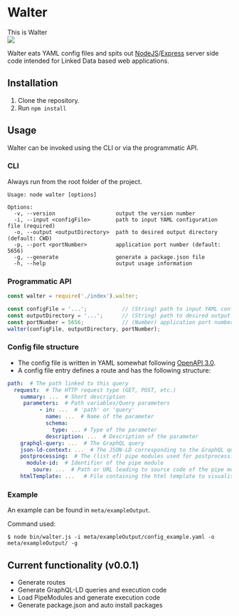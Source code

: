 # Walter
This is Walter  
![](https://mattermost.ilabt.imec.be/files/gcsbmwrq4p86zmoismi6iz3brh/public?h=pTxrBbD5nCLDZtZIaXOv8dUGwLzqRu8gtLRZNLyD8U8)

Walter eats YAML config files and spits out [NodeJS](https://nodejs.org/en/)/[Express](https://expressjs.com/) server side code intended for Linked Data based web applications.

## Installation
1. Clone the repository.
2. Run `npm install` 

## Usage
Walter can be invoked using the CLI or via the programmatic API.

### CLI
Always run from the root folder of the project.

```
Usage: node walter [options]

Options:
  -v, --version                   output the version number
  -i, --input <configFile>        path to input YAML configuration file (required)
  -o, --output <outputDirectory>  path to desired output directory (default: CWD)
  -p, --port <portNumber>         application port number (default: 5656)
  -g, --generate                  generate a package.json file
  -h, --help                      output usage information
```

### Programmatic API

```js
const walter = require('./index').walter;

const configFile = '...';           // (String) path to input YAML configuration file
const outputDirectory = '...';      // (String) path to desired output directory (default: CWD)
const portNumber = 5656;            // (Number) application port number (default: 5656)
walter(configFile, outputDirectory, portNumber);
```

### Config file structure
* The config file is written in YAML somewhat following [OpenAPI 3.0](https://swagger.io/docs/specification/basic-structure/).
* A config file entry defines a route and has the following structure:

```yaml
path:  # The path linked to this query
  request:  # The HTTP request type (GET, POST, etc.)
    summary: ...  # Short description
     parameters:  # Path variables/Query parameters
          - in: ...  # 'path' or 'query'
            name: ...  # Name of the parameter
            schema:
              type: ... # Type of the parameter
            description: ...  # Description of the parameter
    graphql-query: ...  # The GraphQL query
    json-ld-context: ...  # The JSON-LD corresponding to the GraphQL query
    postprocessing:  # The (list of) pipe modules used for postprocessing
      module-id:  # Identifier of the pipe module
        soure: ...  # Path or URL leading to source code of the pipe module
    htmlTemplate: ...   # File containing the html template to visualise the data
```

### Example
An example can be found in `meta/exampleOutput`.

Command used: 

`$ node bin/walter.js -i meta/exampleOutput/config_example.yaml -o meta/exampleOutput/ -g`


## Current functionality (v0.0.1)
* Generate routes
* Generate GraphQL-LD queries and execution code
* Load PipeModules and generate execution code
* Generate package.json and auto install packages

